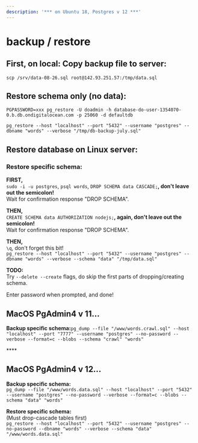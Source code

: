 ```yaml
---
description: '*** on Ubuntu 18, Postgres v 12 ***'
---
```


# backup / restore

## First, on local: **Copy backup file to server:**

`scp /srv/data-08-26.sql root@142.93.251.57:/tmp/data.sql`

## **Restore schema only \(no data\):**

`PGPASSWORD=xxx pg_restore -U doadmin -h database-do-user-1354070-0.b.db.ondigitalocean.com -p 25060 -d defaultdb` 

`pg_restore --host "localhost" --port "5432" --username "postgres" --dbname "words" --verbose "/tmp/db-backup-july.sql"`

## **Restore database on Linux server:**

### **Restore specific schema:**

**FIRST,**  
`sudo -i -u postgres`, `psql words`, `DROP SCHEMA data CASCADE;`**, don't leave out the semicolon!**  
Wait for confirmation response "DROP SCHEMA".

**THEN,**  
`CREATE SCHEMA data AUTHORIZATION nodejs;`**, again, don't leave out the semicolon!**  
Wait for confirmation response "DROP SCHEMA".

**THEN,**  
`\q`, don't forget this bit!  
`pg_restore --host "localhost" --port "5432" --username "postgres" --dbname "words" --verbose --schema "data" "/tmp/data.sql"`

**TODO:**  
Try `--delete --create` flags, do skip the first parts of dropping/creating schema.

Enter password when prompted, and done!

## **MacOS PgAdmin4 v 11...**

**Backup specific schema:**`pg_dump --file "/www/words.crawl.sql" --host "localhost" --port "7777" --username "postgres" --no-password --verbose --format=c --blobs --schema "crawl" "words"`

\*\*\*\*

## **MacOS PgAdmin4 v 12...**

**Backup specific schema:**  
`pg_dump --file "/www/words.data.sql" --host "localhost" --port "5432" --username "postgres" --no-password --verbose --format=c --blobs --schema "data" "words"`

**Restore specific schema:**  
\(Must drop-cascade tables first\)  
`pg_restore --host "localhost" --port "5432" --username "postgres" --no-password --dbname "words" --verbose --schema "data" "/www/words.data.sql"`

